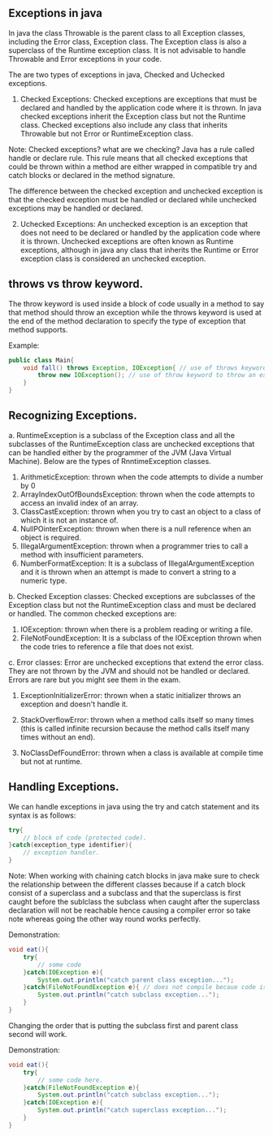 ## Exceptions in java

In java the class Throwable is the parent class to all Exception classes, including the Error class, Exception class. The Exception class is also a superclass of the Runtime exception class. It is not advisable to handle Throwable and Error exceptions in your code.

The are two types of exceptions in java, Checked and Uchecked exceptions.

1. Checked Exceptions:
Checked exceptions are exceptions that must be declared and handled by the application code where it is thrown. In java checked exceptions inherit the Exception class but not the Runtime class. Checked exceptions also include any class that inherits Throwable but not Error or RuntimeException class.

Note: Checked exceptions? what are we checking? Java has a rule called handle or declare rule. This rule means that all checked exceptions that could be thrown within a method are either wrapped in compatible try and catch blocks or declared in the method signature.

The difference between the checked exception and unchecked exception is that the checked exception must be handled or declared while unchecked exceptions may be handled or declared.

2. Uchecked Exceptions:
An unchecked exception is an exception that does not need to be declared or handled by the application code where it is thrown. Unchecked exceptions are often known as Runtime exceptions, although in java any class that inherits the Runtime or Error exception class is considered an unchecked exception.

## throws vs throw keyword.
The throw keyword is used inside a block of code usually in a method to say that method should throw an exception while the throws keyword is used at the end of the method declaration to specify the type of exception that method supports.

Example:

```java
public class Main{
    void fall() throws Exception, IOException{ // use of throws keyword to declare the exceptions the method supports 
        throw new IOException(); // use of throw keyword to throw an exception
    }
}
```

## Recognizing Exceptions.
a. RuntimeException is a subclass of the Exception class and all the subclasses of the RuntimeException class are unchecked exceptions that can be handled either by the programmer of the JVM (Java Virtual Machine). Below are the types of RnntimeException classes.

1. ArithmeticException: thrown when the code attempts to divide a number by 0
2. ArrayIndexOutOfBoundsException: thrown when the code attempts to access an invalid index of an array.
3. ClassCastException: thrown when you try to cast an object to a class of which it is not an instance of.
4. NullPOinterException: thrown when there is a null reference when an object is required.
5. IllegalArgumentException: thrown when a programmer tries to call a method with insufficient parameters.
6. NumberFormatException: It is a subclass of IllegalArgumentException and it is thrown when an attempt is made to convert a string to a numeric type.

b. Checked Exception classes: Checked exceptions are subclasses of the Exception class but not the RuntimeException class and must be declared or handled. The common checked exceptions are:

1. IOException: thrown when there is a problem reading or writing a file.
2. FileNotFoundException: It is a subclass of the IOException thrown when the code tries to reference a file that does not exist.

c. Error classes: Error are unchecked exceptions that extend the error class. They are not thrown by the JVM and should not be handled or declared. Errors are rare but you might see them in the exam.

1. ExceptionInitializerError: thrown when a static initializer throws an exception and doesn't handle it.

2. StackOverflowError: thrown when a method calls itself so many times (this is called infinite recursion because the method calls itself many times without an end).

3. NoClassDefFoundError: thrown when a class is available at compile time but not at runtime.


## Handling Exceptions.
We can handle exceptions in java using the try and catch statement and its syntax is as follows:

```java
try{
    // block of code (protected code).
}catch(exception_type identifier){
    // exception handler.
}
```

Note: When working with chaining catch blocks in java make sure to check the relationship between the different classes because if a catch block consist of a superclass and a subclass and that the superclass is first caught before the sublclass the subclass when caught after the superclass declaration will not be reachable hence causing a compiler error so take note whereas going the other way round works perfectly.

Demonstration:
```java
void eat(){
    try{
        // some code
    }catch(IOException e){
        System.out.println("catch parent class exception...");
    }catch(FileNotFoundException e){ // does not compile becaue code is unreachable since IOException is a parent class to FileNotFoundException class 
        System.out.println("catch subclass exception...");
    }
}
```

Changing the order that is putting the subclass first and parent class second will work. 

Demonstration:
```java
void eat(){
    try{
        // some code here.
    }catch(FileNotFoundException e){
        System.out.println("catch subclass exception...");
    }catch(IOException e){
        System.out.println("catch superclass exception...");
    }
}
```